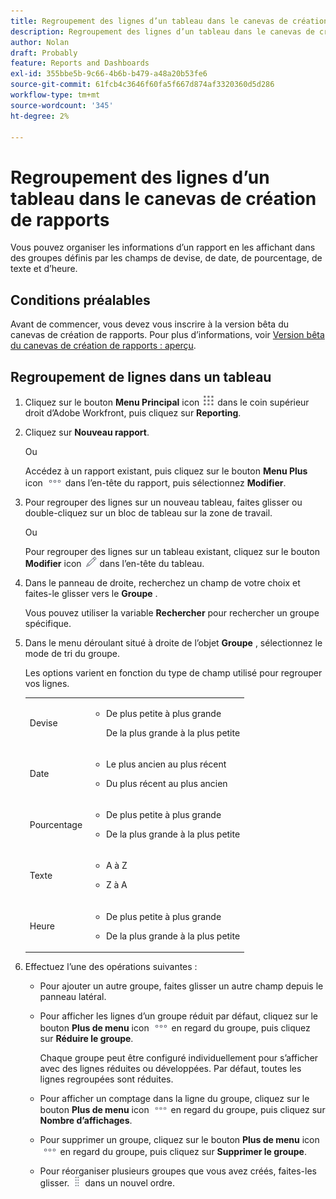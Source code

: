 ```yaml
---
title: Regroupement des lignes d’un tableau dans le canevas de création de rapports
description: Regroupement des lignes d’un tableau dans le canevas de création de rapports
author: Nolan
draft: Probably
feature: Reports and Dashboards
exl-id: 355bbe5b-9c66-4b6b-b479-a48a20b53fe6
source-git-commit: 61fcb4c3646f60fa5f667d874af3320360d5d286
workflow-type: tm+mt
source-wordcount: '345'
ht-degree: 2%

---
```



# Regroupement des lignes d’un tableau dans le canevas de création de rapports

Vous pouvez organiser les informations d’un rapport en les affichant dans des groupes définis par les champs de devise, de date, de pourcentage, de texte et d’heure.

## Conditions préalables

Avant de commencer, vous devez vous inscrire à la version bêta du canevas de création de rapports. Pour plus d’informations, voir [Version bêta du canevas de création de rapports : aperçu](/help/quicksilver/product-announcements/betas/reporting-canvas-beta/reporting-canvas-beta-overview.md).

## Regroupement de lignes dans un tableau

1. Cliquez sur le bouton **Menu Principal** icon ![](assets/main-menu-icon.png) dans le coin supérieur droit d’Adobe Workfront, puis cliquez sur **Reporting**.
1. Cliquez sur **Nouveau rapport**.

   Ou

   Accédez à un rapport existant, puis cliquez sur le bouton **Menu Plus** icon ![](assets/more-icon.png) dans l’en-tête du rapport, puis sélectionnez **Modifier**.

1. Pour regrouper des lignes sur un nouveau tableau, faites glisser ou double-cliquez sur un bloc de tableau sur la zone de travail.

   Ou

   Pour regrouper des lignes sur un tableau existant, cliquez sur le bouton **Modifier** icon ![](assets/edit-icon.png) dans l’en-tête du tableau.

1. Dans le panneau de droite, recherchez un champ de votre choix et faites-le glisser vers le **Groupe** .

   Vous pouvez utiliser la variable **Rechercher** pour rechercher un groupe spécifique.

1. Dans le menu déroulant situé à droite de l’objet **Groupe** , sélectionnez le mode de tri du groupe.

   Les options varient en fonction du type de champ utilisé pour regrouper vos lignes.

   <table style="table-layout:auto"> 
    <col> 
    <col> 
    <tbody> 
     <tr> 
      <td role="rowheader">Devise</td> 
      <td> 
       <ul> 
        <li> <p>De plus petite à plus grande</p> <p>De la plus grande à la plus petite</p> </li> 
       </ul> </td> 
     </tr> 
     <tr> 
      <td role="rowheader">Date</td> 
      <td> 
       <ul> 
        <li> <p>Le plus ancien au plus récent</p> </li> 
        <li> <p>Du plus récent au plus ancien</p> </li> 
       </ul> </td> 
     </tr> 
     <tr> 
      <td role="rowheader">Pourcentage</td> 
      <td> 
       <ul> 
        <li> <p>De plus petite à plus grande</p> </li> 
        <li> <p>De la plus grande à la plus petite</p> </li> 
       </ul> </td> 
     </tr> 
     <tr> 
      <td role="rowheader">Texte</td> 
      <td> 
       <ul> 
        <li> <p>A à Z</p> </li> 
        <li> <p>Z à A</p> </li> 
       </ul> </td> 
     </tr> 
     <tr> 
      <td role="rowheader">Heure</td> 
      <td> 
       <ul> 
        <li> <p>De plus petite à plus grande</p> </li> 
        <li> <p>De la plus grande à la plus petite</p> </li> 
       </ul> </td> 
     </tr> 
    </tbody> 
   </table>

1. Effectuez l’une des opérations suivantes :

   * Pour ajouter un autre groupe, faites glisser un autre champ depuis le panneau latéral.
   * Pour afficher les lignes d’un groupe réduit par défaut, cliquez sur le bouton **Plus de menu** icon ![](assets/more-icon.png) en regard du groupe, puis cliquez sur **Réduire le groupe**.

      Chaque groupe peut être configuré individuellement pour s’afficher avec des lignes réduites ou développées. Par défaut, toutes les lignes regroupées sont réduites.

   * Pour afficher un comptage dans la ligne du groupe, cliquez sur le bouton **Plus de menu** icon ![](assets/more-icon-27x15.png) en regard du groupe, puis cliquez sur **Nombre d’affichages**.
   * Pour supprimer un groupe, cliquez sur le bouton **Plus de menu** icon ![](assets/more-icon.png) en regard du groupe, puis cliquez sur **Supprimer le groupe**.
   * Pour réorganiser plusieurs groupes que vous avez créés, faites-les glisser. ![](assets/move-icon---dots.png) dans un nouvel ordre.
